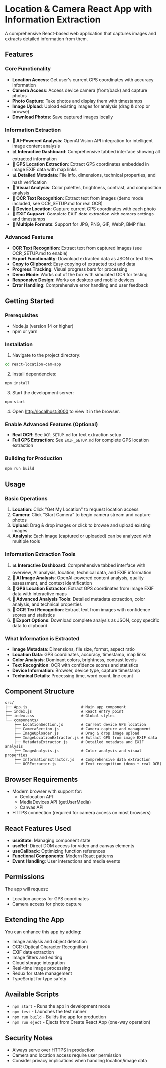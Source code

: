 # Location & Camera React App with Information Extraction

A comprehensive React-based web application that captures images and extracts detailed information from them.

## Features

### Core Functionality
- **Location Access**: Get user's current GPS coordinates with accuracy information
- **Camera Access**: Access device camera (front/back) and capture photos
- **Photo Capture**: Take photos and display them with timestamps
- **Image Upload**: Upload existing images for analysis (drag & drop or browse)
- **Download Photos**: Save captured images locally

### Information Extraction
- **🤖 AI-Powered Analysis**: OpenAI Vision API integration for intelligent image content analysis
- **📊 Interactive Dashboard**: Comprehensive tabbed interface showing all extracted information
- **📍 GPS Location Extraction**: Extract GPS coordinates embedded in image EXIF data with map links
- **📊 Detailed Metadata**: File info, dimensions, technical properties, and hash verification
- **🎨 Visual Analysis**: Color palettes, brightness, contrast, and composition analysis
- **📝 OCR Text Recognition**: Extract text from images (demo mode included, see OCR_SETUP.md for real OCR)
- **📱 Device Location**: Capture current GPS coordinates with each photo
- **🔧 EXIF Support**: Complete EXIF data extraction with camera settings and timestamps
- **📁 Multiple Formats**: Support for JPG, PNG, GIF, WebP, BMP files

### Advanced Features
- **OCR Text Recognition**: Extract text from captured images (see OCR_SETUP.md to enable)
- **Export Functionality**: Download extracted data as JSON or text files
- **Copy to Clipboard**: Easy copying of extracted text and data
- **Progress Tracking**: Visual progress bars for processing
- **Demo Mode**: Works out of the box with simulated OCR for testing
- **Responsive Design**: Works on desktop and mobile devices
- **Error Handling**: Comprehensive error handling and user feedback

## Getting Started

### Prerequisites
- Node.js (version 14 or higher)
- npm or yarn

### Installation

1. Navigate to the project directory:
```bash
cd react-location-cam-app
```

2. Install dependencies:
```bash
npm install
```

3. Start the development server:
```bash
npm start
```

4. Open [http://localhost:3000](http://localhost:3000) to view it in the browser.

### Enable Advanced Features (Optional)
- **Real OCR**: See `OCR_SETUP.md` for text extraction setup
- **Full GPS Extraction**: See `EXIF_SETUP.md` for complete GPS location extraction

### Building for Production

```bash
npm run build
```

## Usage

### Basic Operations
1. **Location**: Click "Get My Location" to request location access
2. **Camera**: Click "Start Camera" to begin camera stream and capture photos
3. **Upload**: Drag & drop images or click to browse and upload existing images
4. **Analysis**: Each image (captured or uploaded) can be analyzed with multiple tools

### Information Extraction Tools
1. **📊 Interactive Dashboard**: Comprehensive tabbed interface with overview, AI analysis, location, technical data, and EXIF information
2. **🤖 AI Image Analysis**: OpenAI-powered content analysis, quality assessment, and context identification
3. **📍 GPS Location Extractor**: Extract GPS coordinates from image EXIF data with interactive maps
4. **🔧 Advanced Analysis Tools**: Detailed metadata extraction, color analysis, and technical properties
5. **📝 OCR Text Recognition**: Extract text from images with confidence scores and statistics
6. **💾 Export Options**: Download complete analysis as JSON, copy specific data to clipboard

### What Information is Extracted
- **Image Metadata**: Dimensions, file size, format, aspect ratio
- **Location Data**: GPS coordinates, accuracy, timestamp, map links
- **Color Analysis**: Dominant colors, brightness, contrast levels
- **Text Recognition**: OCR with confidence scores and statistics
- **Device Information**: Browser, device type, capture timestamp
- **Technical Details**: Processing time, word count, line count

## Component Structure

```
src/
├── App.js                        # Main app component
├── index.js                      # React entry point
├── index.css                     # Global styles
└── components/
    ├── LocationSection.js        # Current device GPS location
    ├── CameraSection.js          # Camera capture and management
    ├── ImageUploader.js          # Drag & drop image upload
    ├── ImageLocationExtractor.js # Extract GPS from image EXIF data
    ├── MetadataExtractor.js      # Detailed metadata and EXIF analysis
    ├── ImageAnalysis.js          # Color analysis and visual properties
    ├── InformationExtractor.js   # Comprehensive data extraction
    └── OCRExtractor.js           # Text recognition (demo + real OCR)
```

## Browser Requirements

- Modern browser with support for:
  - Geolocation API
  - MediaDevices API (getUserMedia)
  - Canvas API
- HTTPS connection (required for camera access on most browsers)

## React Features Used

- **useState**: Managing component state
- **useRef**: Direct DOM access for video and canvas elements
- **useCallback**: Optimizing function references
- **Functional Components**: Modern React patterns
- **Event Handling**: User interactions and media events

## Permissions

The app will request:
- Location access for GPS coordinates
- Camera access for photo capture

## Extending the App

You can enhance this app by adding:
- Image analysis and object detection
- OCR (Optical Character Recognition)
- EXIF data extraction
- Image filters and editing
- Cloud storage integration
- Real-time image processing
- Redux for state management
- TypeScript for type safety

## Available Scripts

- `npm start` - Runs the app in development mode
- `npm test` - Launches the test runner
- `npm run build` - Builds the app for production
- `npm run eject` - Ejects from Create React App (one-way operation)

## Security Notes

- Always serve over HTTPS in production
- Camera and location access require user permission
- Consider privacy implications when handling location/image data